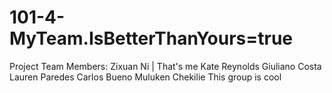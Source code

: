 # 101-4-MyTeam.IsBetterThanYours=true
Project Team Members:
Zixuan Ni | That's me
Kate Reynolds
Giuliano Costa
Lauren Paredes
Carlos Bueno
Muluken Chekilie
This group is cool
